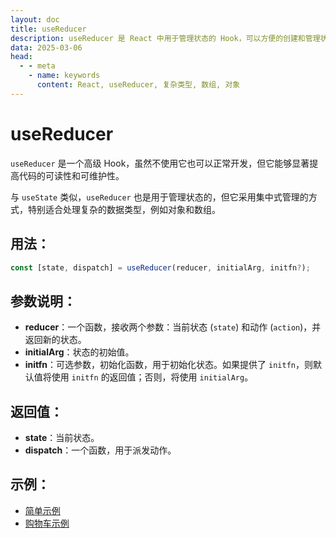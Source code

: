 ```yaml
---
layout: doc
title: useReducer
description: useReducer 是 React 中用于管理状态的 Hook，可以方便的创建和管理状态。
data: 2025-03-06
head:
  - - meta
    - name: keywords
      content: React, useReducer, 复杂类型, 数组, 对象
---
```


# useReducer

`useReducer` 是一个高级 Hook，虽然不使用它也可以正常开发，但它能够显著提高代码的可读性和可维护性。

与 `useState` 类似，`useReducer` 也是用于管理状态的，但它采用集中式管理的方式，特别适合处理复杂的数据类型，例如对象和数组。

## 用法：

```ts
const [state, dispatch] = useReducer(reducer, initialArg, initfn?);
```

## 参数说明：

- **reducer**：一个函数，接收两个参数：当前状态 (`state`) 和动作 (`action`)，并返回新的状态。
- **initialArg**：状态的初始值。
- **initfn**：可选参数，初始化函数，用于初始化状态。如果提供了 `initfn`，则默认值将使用 `initfn` 的返回值；否则，将使用 `initialArg`。

## 返回值：

- **state**：当前状态。
- **dispatch**：一个函数，用于派发动作。

## 示例：

- [简单示例](https://github.com/ubdmf/react-demo/tree/useReducer/src/compoments/UseReducer/SimpleDemo.tsx)
- [购物车示例](https://github.com/ubdmf/react-demo/tree/useReducer/src/compoments/UseReducer/CartDemo.tsx)
